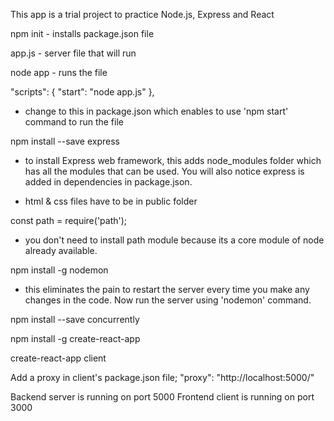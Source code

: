 This app is a trial project to practice Node.js, Express and React

npm init - installs package.json file

app.js - server file that will run

node app - runs the file

"scripts": {
  "start": "node app.js"
},
- change to this in package.json which enables to use 'npm start' command to run the file

npm install --save express
- to install Express web framework, this adds node_modules folder which has all the modules that can be used. You will also notice express is added in dependencies in package.json.

- html & css files have to be in public folder

const path = require('path');
- you don't need to install path module because its a core module of node already available.

npm install -g nodemon
- this eliminates the pain to restart the server every time you make any changes in the code. Now run the server using 'nodemon' command.

npm install --save concurrently

npm install -g  create-react-app

create-react-app client

Add a proxy in client's package.json file;
"proxy": "http://localhost:5000/"

Backend server is running on port 5000
Frontend client is running on port 3000
